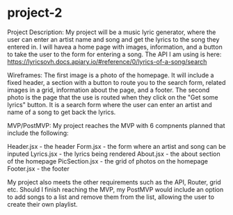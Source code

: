 # project-2

Project Description: 
My project will be a music lyric generator, where the user can enter an artist name and song and get the lyrics to the song they entered in. I will havea a home page with images, information, and a button to take the user to the form for entering a song. The API I am using is here: https://lyricsovh.docs.apiary.io/#reference/0/lyrics-of-a-song/search

Wireframes: 
The first image is a photo of the homepage. It will include a fixed header, a section with a button to route you to the search form, related images in a grid, information about the page, and a footer. The second photo is the page that the use is routed when they click on the "Get some lyrics" button. It is a search form where the user can enter an artist and name of a song to get back the lyrics.

MVP/PostMVP:
My project reaches the MVP with 6 compnents planned that include the following: 

Header.jsx - the header 
Form.jsx - the form where an artist and song can be inputed 
Lyrics.jsx - the lyrics being rendered
About.jsx - the about section of the homepage
PicSection.jsx - the grid of photos on the homepage
Footer.jsx - the footer 

My project also meets the other requirements such as the API, Router, grid etc. Should I finish reaching the MVP, my PostMVP would include an option to add songs to a list and remove them from the list, allowing the user to create their own playlist. 

